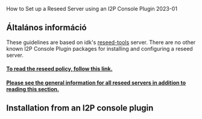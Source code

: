  How to Set up a
Reseed Server using an I2P Console Plugin 2023-01 

## Általános információ

These guidelines are based on idk\'s
[reseed-tools](https://i2pgit.org/idk/reseed-tools) server. There are no
other known I2P Console Plugin packages for installing and configuring a
reseed server.

#### [To read the reseed policy, follow this link.](reseed-policy)

#### [Please see the general information for all reseed servers in addition to reading this section.](reseed)

## Installation from an I2P console plugin


